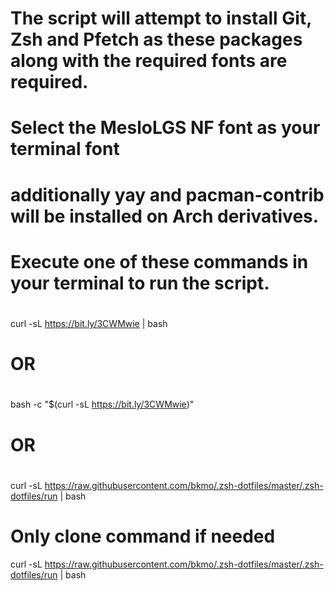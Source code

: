 # The script will attempt to install Git, Zsh and Pfetch as these packages along with the required fonts are required.
# Select the MesloLGS NF font as your terminal font
# additionally yay and pacman-contrib will be installed on Arch derivatives.
#
# Execute one of these commands in your terminal to run the script.
#
 curl -sL https://bit.ly/3CWMwie | bash
#
# OR
#
 bash -c "$(curl -sL https://bit.ly/3CWMwie)"
#
# OR
#
 curl -sL https://raw.githubusercontent.com/bkmo/.zsh-dotfiles/master/.zsh-dotfiles/run | bash
#
# Only clone command if needed
curl -sL https://raw.githubusercontent.com/bkmo/.zsh-dotfiles/master/.zsh-dotfiles/run | bash
